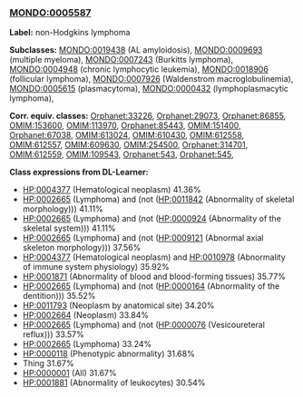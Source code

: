 
### [MONDO:0005587](http://purl.obolibrary.org/obo/MONDO_0005587)
**Label:** non-Hodgkins lymphoma

**Subclasses:** [MONDO:0019438](http://purl.obolibrary.org/obo/MONDO_0019438) (AL amyloidosis), [MONDO:0009693](http://purl.obolibrary.org/obo/MONDO_0009693) (multiple myeloma), [MONDO:0007243](http://purl.obolibrary.org/obo/MONDO_0007243) (Burkitts lymphoma), [MONDO:0004948](http://purl.obolibrary.org/obo/MONDO_0004948) (chronic lymphocytic leukemia), [MONDO:0018906](http://purl.obolibrary.org/obo/MONDO_0018906) (follicular lymphoma), [MONDO:0007926](http://purl.obolibrary.org/obo/MONDO_0007926) (Waldenstrom macroglobulinemia), [MONDO:0005615](http://purl.obolibrary.org/obo/MONDO_0005615) (plasmacytoma), [MONDO:0000432](http://purl.obolibrary.org/obo/MONDO_0000432) (lymphoplasmacytic lymphoma), 

**Corr. equiv. classes:** [Orphanet:33226](http://www.orpha.net/ORDO/Orphanet_33226), [Orphanet:29073](http://www.orpha.net/ORDO/Orphanet_29073), [Orphanet:86855](http://www.orpha.net/ORDO/Orphanet_86855), [OMIM:153600](http://purl.obolibrary.org/obo/OMIM_153600), [OMIM:113970](http://purl.obolibrary.org/obo/OMIM_113970), [Orphanet:85443](http://www.orpha.net/ORDO/Orphanet_85443), [OMIM:151400](http://purl.obolibrary.org/obo/OMIM_151400), [Orphanet:67038](http://www.orpha.net/ORDO/Orphanet_67038), [OMIM:613024](http://purl.obolibrary.org/obo/OMIM_613024), [OMIM:610430](http://purl.obolibrary.org/obo/OMIM_610430), [OMIM:612558](http://purl.obolibrary.org/obo/OMIM_612558), [OMIM:612557](http://purl.obolibrary.org/obo/OMIM_612557), [OMIM:609630](http://purl.obolibrary.org/obo/OMIM_609630), [OMIM:254500](http://purl.obolibrary.org/obo/OMIM_254500), [Orphanet:314701](http://www.orpha.net/ORDO/Orphanet_314701), [OMIM:612559](http://purl.obolibrary.org/obo/OMIM_612559), [OMIM:109543](http://purl.obolibrary.org/obo/OMIM_109543), [Orphanet:543](http://www.orpha.net/ORDO/Orphanet_543), [Orphanet:545](http://www.orpha.net/ORDO/Orphanet_545), 

**Class expressions from DL-Learner:**

- [HP:0004377](http://purl.obolibrary.org/obo/HP_0004377) (Hematological neoplasm) 41.36%
- [HP:0002665](http://purl.obolibrary.org/obo/HP_0002665) (Lymphoma) and (not ([HP:0011842](http://purl.obolibrary.org/obo/HP_0011842) (Abnormality of skeletal morphology))) 41.11%
- [HP:0002665](http://purl.obolibrary.org/obo/HP_0002665) (Lymphoma) and (not ([HP:0000924](http://purl.obolibrary.org/obo/HP_0000924) (Abnormality of the skeletal system))) 41.11%
- [HP:0002665](http://purl.obolibrary.org/obo/HP_0002665) (Lymphoma) and (not ([HP:0009121](http://purl.obolibrary.org/obo/HP_0009121) (Abnormal axial skeleton morphology))) 37.56%
- [HP:0004377](http://purl.obolibrary.org/obo/HP_0004377) (Hematological neoplasm) and [HP:0010978](http://purl.obolibrary.org/obo/HP_0010978) (Abnormality of immune system physiology) 35.92%
- [HP:0001871](http://purl.obolibrary.org/obo/HP_0001871) (Abnormality of blood and blood-forming tissues) 35.77%
- [HP:0002665](http://purl.obolibrary.org/obo/HP_0002665) (Lymphoma) and (not ([HP:0000164](http://purl.obolibrary.org/obo/HP_0000164) (Abnormality of the dentition))) 35.52%
- [HP:0011793](http://purl.obolibrary.org/obo/HP_0011793) (Neoplasm by anatomical site) 34.20%
- [HP:0002664](http://purl.obolibrary.org/obo/HP_0002664) (Neoplasm) 33.84%
- [HP:0002665](http://purl.obolibrary.org/obo/HP_0002665) (Lymphoma) and (not ([HP:0000076](http://purl.obolibrary.org/obo/HP_0000076) (Vesicoureteral reflux))) 33.57%
- [HP:0002665](http://purl.obolibrary.org/obo/HP_0002665) (Lymphoma) 33.24%
- [HP:0000118](http://purl.obolibrary.org/obo/HP_0000118) (Phenotypic abnormality) 31.68%
- Thing 31.67%
- [HP:0000001](http://purl.obolibrary.org/obo/HP_0000001) (All) 31.67%
- [HP:0001881](http://purl.obolibrary.org/obo/HP_0001881) (Abnormality of leukocytes) 30.54%


